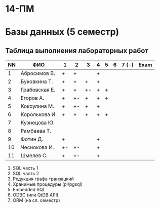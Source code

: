 # 14-ПМ
# Базы данных (5 семестр)
## Таблица выполнения лабораторных работ

| NN  | ФИО              | 1   | 2   | 3   | 4   | 5   | 6   | 7 (-) | Exam |
| --- | ---------------- | --- | --- | --- | --- | --- | --- | ----- | ---- |
| 1   | Абросимов В.     | +   | +   |     | +   |     |     |       |      |
| 2   | Буковкина Т.     | +   | +   | +   | +   |     |     |       |      |
| 3   | Грабовская Е.    | +   | +   | +-  | +   | +   |     |       |      |
| 4   | Егоров А.        | +   | +-  | +   | +   | +   |     |       |      |
| 5   | Кокоулина М.     | +   | +-  | +   | +   |     |     |       |      |
| 6   | Королькова И.    | +   | +   | +   | +   | +   |     |       |      |
| 7   | Кузнецова Ю.     |     |     |     |     |     |     |       |      |
| 8   | Рамбаева Т.      |     |     |     |     |     |     |       |      |
| 9   | Фотин Д.         | +   |     |     | +   |     |     |       |      |
| 10  | Чеснокова И.     | +-  | +-  |     | +   |     |     |       |      |
| 11  | Шмелев С.        | +   | +-  |     | +   |     |     |       |      |

1. SQL часть 1
2. SQL часть 2
3. Редукция графа транзацкий
4. Хранимые процедуры (pl/pgsql)
5. Embedded SQL
6. ODBC (или QtDB API)
7. ORM (на сл. семестр)
